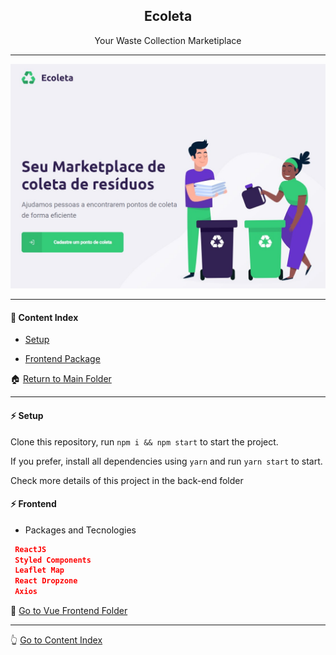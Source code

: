 <h2 align="center">Ecoleta</h2>
<p align="center">Your Waste Collection Marketiplace</p>

---

![Ecoleta](https://github.com/lipex360x/ecoleta/blob/master/assets/screen.jpg)

---

#### :bookmark_tabs: Content Index

- [Setup](#zap-setup)

- [Frontend Package](#zap-frontend)

:house: [Return to Main Folder](https://github.com/lipex360x/ecoleta)

---


#### :zap: Setup

Clone this repository, run `npm i && npm start` to start the project.

If you prefer, install all dependencies using `yarn` and run `yarn start` to start.

Check more details of this project in the back-end folder


#### :zap: Frontend


* Packages and Tecnologies
```json
 ReactJS
 Styled Components
 Leaflet Map
 React Dropzone
 Axios
```
:rocket: [Go to Vue Frontend Folder](https://github.com/lipex360x/ecoleta/tree/master/frontend)

---

:point_up_2: [Go to Content Index](#bookmark_tabs-content-index)
